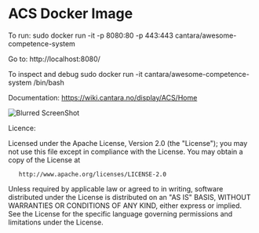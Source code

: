ACS Docker Image
================

To run:
     sudo docker run -it -p 8080:80 -p 443:443 cantara/awesome-competence-system

Go to:
     http://localhost:8080/


To inspect and debug
     sudo docker run -it cantara/awesome-competence-system /bin/bash

Documentation:
     https://wiki.cantara.no/display/ACS/Home

![Blurred ScreenShot](https://raw.github.com/cantara/cvapp/master/acs_blurred.png)



Licence:


   Licensed under the Apache License, Version 2.0 (the "License");
   you may not use this file except in compliance with the License.
   You may obtain a copy of the License at

       http://www.apache.org/licenses/LICENSE-2.0

   Unless required by applicable law or agreed to in writing, software
   distributed under the License is distributed on an "AS IS" BASIS,
   WITHOUT WARRANTIES OR CONDITIONS OF ANY KIND, either express or implied.
   See the License for the specific language governing permissions and
   limitations under the License.

 
